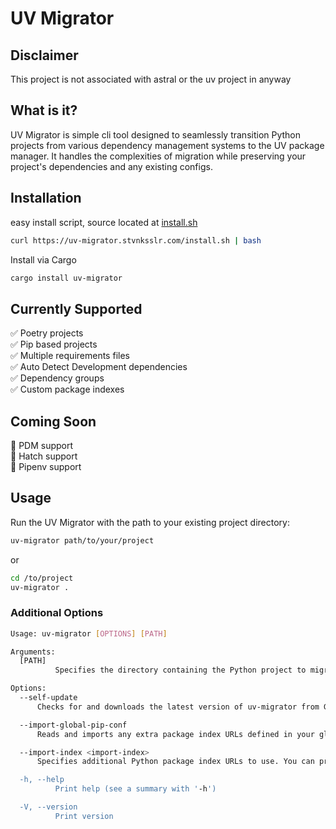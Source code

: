 # UV Migrator

## Disclaimer

This project is not associated with astral or the uv project in anyway

## What is it?

UV Migrator is simple cli tool designed to seamlessly transition Python projects from various dependency management systems to the UV package manager. It handles the complexities of migration while preserving your project's dependencies and any existing configs.

## Installation

easy install script, source located at [install.sh](https://github.com/stvnksslr/uv-migrator/blob/main/Cargo.toml)

```sh
curl https://uv-migrator.stvnksslr.com/install.sh | bash
```

Install via Cargo

```sh
cargo install uv-migrator
```

## Currently Supported

✅ Poetry projects  
✅ Pip based projects  
✅ Multiple requirements files  
✅ Auto Detect Development dependencies  
✅ Dependency groups  
✅ Custom package indexes  

## Coming Soon

🔄 PDM support  
🔄 Hatch support  
🔄 Pipenv support  

## Usage

Run the UV Migrator with the path to your existing project directory:

```sh
uv-migrator path/to/your/project
```

or

```sh
cd /to/project
uv-migrator .
```

### Additional Options

```sh
Usage: uv-migrator [OPTIONS] [PATH]

Arguments:
  [PATH]
          Specifies the directory containing the Python project to migrate. This should be the root directory of your project where pyproject.toml or requirements.txt is located.

Options:
  --self-update
      Checks for and downloads the latest version of uv-migrator from GitHub releases. The tool will automatically update itself if a newer version is available.

  --import-global-pip-conf
      Reads and imports any extra package index URLs defined in your global pip configuration file (~/.pip/pip.conf). This is useful when your project requires packages from private or alternative Python package indexes.

  --import-index <import-index>
      Specifies additional Python package index URLs to use. You can provide this option multiple times to add several index URLs. These URLs will be added to your project's pyproject.toml in the [tool.uv] section.

  -h, --help
          Print help (see a summary with '-h')

  -V, --version
          Print version
```
